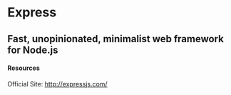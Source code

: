# Express

## Fast, unopinionated, minimalist web framework for Node.js

#### Resources

Official Site: http://expressjs.com/